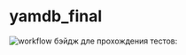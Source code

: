 # yamdb_final

![workflow бэйдж дле прохождения тестов:](https://github.com/domovoy_k/yamdb_final/actions/workflows/yamdb_workflow.yml/badge.svg)

